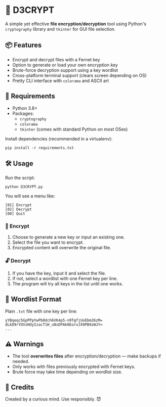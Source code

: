 
# 🔐 D3CRYPT

A simple yet effective **file encryption/decryption** tool using Python's `cryptography` library and `tkinter` for GUI file selection.

## 📦 Features

- Encrypt and decrypt files with a Fernet key
- Option to generate or load your own encryption key
- Brute-force decryption support using a key wordlist
- Cross-platform terminal support (clears screen depending on OS)
- Pretty CLI interface with `colorama` and ASCII art

## 🚀 Requirements

- Python 3.8+
- Packages:
  - `cryptography`
  - `colorama`
  - `tkinter` (comes with standard Python on most OSes)

Install dependencies (recommended in a virtualenv):

```
pip install -r requirements.txt
```

## 🛠 Usage

Run the script:

```
python D3CRYPT.py
```

You will see a menu like:

```
[01] Encrypt
[02] Decrypt
[00] Quit
```

### 🔐 Encrypt

1. Choose to generate a new key or input an existing one.
2. Select the file you want to encrypt.
3. Encrypted content will overwrite the original file.

### 🔓 Decrypt

1. If you have the key, input it and select the file.
2. If not, select a wordlist with one Fernet key per line.
3. The program will try all keys in the list until one works.

## 📁 Wordlist Format

Plain `.txt` file with one key per line:

```
yYBqeqc5GpPPpYwPb0dch6VK4p5-n9TgfjUoEbm26zM=
dLkD9rYOVzHOyIzacT1H_uNsDPAk0EorxJX9PB9zWJY=
...
```

## ⚠️ Warnings

- The tool **overwrites files** after encryption/decryption — make backups if needed.
- Only works with files previously encrypted with Fernet keys.
- Brute force may take time depending on wordlist size.

## 🧠 Credits

Created by a curious mind. Use responsibly. 😈
